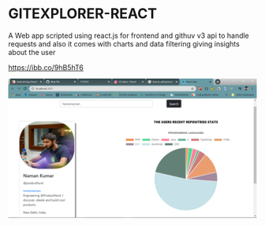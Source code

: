 # GITEXPLORER-REACT

A Web app scripted using react.js for frontend and githuv v3 api to handle requests and also it comes with charts and data filtering giving 
insights about the user

https://ibb.co/9hB5hT6

![SCREENSHOT](./screen.png)